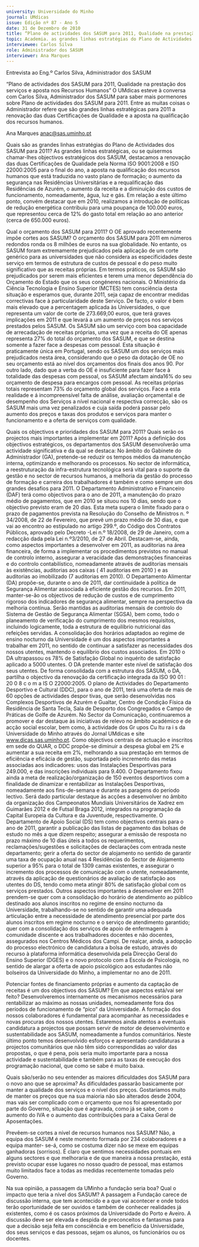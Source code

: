 ```yaml
---
university: Universidade do Minho
journal: UMdicas
issue: Edição nº 87 - Ano 5
date: 31 de Dezembro de 2010
title: “Plano de actividades dos SASUM para 2011, Qualidade na prestação dos serviços e aposta nos Recursos Humanos” 
topic: Academia. as grandes linhas estratégias do Plano de Actividades dos SASUM para 2011
interviewee: Carlos Silva
role: Administrador dos SASUM
interviewer: Ana Marques
---
```




Entrevista ao Eng.º Carlos Silva, Administrador dos SASUM


“Plano de actividades dos SASUM para 2011, Qualidade na prestação dos serviços e aposta nos Recursos Humanos”
O UMdicas esteve à conversa com Carlos Silva, Administrador dos
SASUM para saber mais pormenores sobre Plano de actividades
dos SASUM para 2011. Entre as muitas coisas o Administrador
refere que são grandes linhas estratégicas para 2011 a renovação das
duas Certificações de Qualidade e a aposta na qualificação dos recursos
humanos.


Ana Marques
anac@sas.uminho.pt


Quais são as grandes linhas
estratégias do Plano de
Actividades dos SASUM para
2011?
As grandes linhas
estratégicas, ou se
quisermos chamar-lhes objectivos
estratégicos dos
SASUM, destacamos a
renovação das duas
Certificações de
Qualidade pela Norma
ISO 9001:2008 e ISO
22000:2005 para o
final do ano, a aposta
na qualificação dos
recursos humanos
que está traduzida no
vasto plano de
formação; o aumento
da segurança nas
Residências
Universitárias e a
requalificação das
Residências de
Azurém, o aumento da
receita e a diminuição
dos custos de
funcionamento,
nomeadamente, água,
luz e gás.
Em relação a este último ponto,
convém destacar que em 2010,
realizamos a introdução de
políticas de redução energética
contribuiu para uma poupança de
100.000 euros, que representou
cerca de 12% do gasto total em
relação ao ano anterior (cerca de
650.000 euros).


Qual o orçamento dos SASUM para
2011? O OE aprovado
recentemente impõe cortes aos
SASUM?
O orçamento dos
SASUM para 2011 em
números redondos
ronda os 8 milhões de
euros na sua
globalidade.
No entanto, os SASUM foram
extremamente prejudicados pela
aplicação de um corte genérico
para as universidades que não
considera as especificidades
deste serviço em termos de
estrutura de custos de pessoal e
do peso muito significativo que as
receitas próprias. Em termos
práticos, os SASUM são
prejudicados por serem mais
eficientes e terem uma menor
dependência do Orçamento do
Estado que os seus congéneres
nacionais. O Ministério da Ciência
Tecnologia e Ensino Superior
(MCTES) tem consciência desta
situação e esperamos que,
durante 2011, seja capaz de
encontrar medidas correctivas
face à particularidade deste
Serviço.
De facto, o valor é bem
mais elevado que a
percentagem aplicada
às Universidades, o
que representa um
valor de corte de
273.669,00 euros,
que terá graves
implicações em 2011
e que levará a um
aumento de preços
nos serviços
prestados pelos
SASUM.
Os SASUM são um serviço com boa
capacidade de arrecadação de
receitas próprias, uma vez que a
receita do OE apenas representa
27% do total do orçamento dos
SASUM, e que se destina somente
a fazer face a despesas com
pessoal. Esta situação é
praticamente única em Portugal,
sendo os SASUM um dos serviços
mais prejudicados nesta área,
considerando que o peso da
dotação de OE no seu orçamento
está ao nível dos orçamentos dos
finais dos anos 90.
Por outro lado, dado que a verba do
OE é insuficiente para fazer face à
totalidade das despesas com
pessoal, os SASUM afectam
ainda16% do seu orçamento de
despesa para encargos com
pessoal. As receitas próprias totais
representam 73% do orçamento
global dos serviços.
Face a esta realidade e á
incompreensível falta de análise,
avaliação orçamental e de
desempenho dos Serviços a nível
nacional e respectiva correcção,
são os SASUM mais uma vez
penalizados e cuja saída poderá
passar pelo aumento dos preços e
taxas dos produtos e serviços para
manter o funcionamento e a oferta
de serviços com qualidade.


Quais os objectivos e prioridades
dos SASUM para 2011? Quais
serão os projectos mais
importantes a implementar em
2011?
Após a definição dos objectivos
estratégicos, os departamentos
dos SASUM desenvolverão uma
actividade significativa e da qual
se destaca:
No âmbito do Gabinete do
Administrador (GA), pretende-se
reduzir os tempos médios da
manutenção interna, optimizando
e melhorando os processos. No
sector de informática, a
reestruturação da infra-estrutura
tecnológica será vital para o
suporte da gestão e no sector de
recursos humanos, a melhoria da
gestão do processo de formação e
carreira dos trabalhadores é
também e como sempre um dos
grandes desafios para 2011.
O Departamento Administrativo e
Financeiro (DAF) terá como
objectivos para o ano de 2011, a
manutenção do prazo médio de
pagamentos, que em 2010 se
situou nos 10 dias, sendo que o
objectivo previsto eram de 20 dias.
Esta meta supera o limite fixado
para o prazo de pagamentos
prevista na Resolução do
Conselho de Ministros n. º
34/2008, de 22 de Fevereiro, que
prevê um prazo médio de 30 dias,
e que vai ao encontro ao
estipulado no artigo 299.º, do
Código dos Contratos Públicos,
aprovado pelo Decreto -Lei n.º
18/2008, de 29 de Janeiro, com a
redacção dada pela Lei n.º3/2010,
de 27 de Abril. Destacam-se, ainda,
como aspectos importantes a
desenvolver em 2011, as
auditorias na área financeira, de
forma a implementar os
procedimentos previstos no
manual de controlo interno,
assegurar a veracidade das
demonstrações financeiras e do
controlo contabilístico,
nomeadamente através de
auditorias mensais às existências,
auditorias aos caixas ( 41
auditorias em 2010 ) e as
auditorias ao imobilizado (7
auditorias em 2010).
O Departamento Alimentar (DA)
propõe-se, durante o ano de 2011,
dar continuidade à política de
Segurança Alimentar associada à
eficiente gestão dos recursos. Em
2011, manter-se-ão os objectivos
de redução de custos e de
cumprimento rigoroso dos
indicadores de segurança
alimentar, sempre na perspectiva
da melhoria contínua. Serão
mantidas as auditorias mensais
de controlo do Sistema de Gestão
de Segurança Alimentar (SGSA),
bem como, todo o planeamento de
verificação do cumprimento dos
mesmos requisitos, incluindo
logicamente, toda a estrutura de
equilíbrio nutricional das refeições
servidas. A consolidação dos
horários adaptados ao regime de
ensino nocturno da Universidade é
um dos aspectos importantes a
trabalhar em 2011, no sentido de
continuar a satisfazer as
necessidades dos nossos utentes,
mantendo o equilíbrio dos custos
associados. Em 2010 o DA
ultrapassou os 78% de Satisfação
Global no inquérito de satisfação
aplicado a 5000 utentes. O DA
pretende manter este nível de
satisfação dos seus utentes. De
forma consolidada com a
estrutura dos SASUM, o DA,
partilha o objectivo da renovação
da certificação integrada da ISO
90 01 : 20 0 8 c o m a IS O
22000:2005.
O plano de Actividades do
Departamento Desportivo e
Cultural (DDC), para o ano de 2011,
terá uma oferta de mais de 60
opções de actividades
despor tivas, que serão
desenvolvidas nos Complexos
Desportivos de Azurém e Gualtar,
Centro de Condição Física da
Residência de Santa Tecla, Sala de
Desporto dos Congregados e
Campo de Práticas de Golfe de
Azurém. No Sector da
Comunicação, continuaremos a
promover e dar destaque às
iniciativas de relevo no âmbito
académico e de acção social
escolar, bem como, à actividade
dos Gr upos Cu ltu ra i s da
Universidade do Minho através do
Jornal UMdicas e site
www.dicas.sas.uminho.pt. Como
objectivos centrais de actuação e
inscritos em sede do QUAR, o DDC
propõe-se diminuir a despesa
global em 2% e aumentar a sua
receita em 2%, melhorando a sua
prestação em termos de eficiência
e eficácia de gestão, suportada
pelo incremento das metas
associadas aos indicadores: usos
das Instalações Desportivas para
249.000, e das inscrições
individuais para 9.400. O
Departamento fixou ainda a meta
de realização/organização de 150
eventos desportivos com a
finalidade de dinamizar e
rentabilizar as Instalações
Desportivas, nomeadamente aos
fins-de-semana e durante as
paragens do período lectivo. Será
dado particular destaque às
acções a desenvolver no âmbito
da organização dos Campeonatos
Mundiais Universitários de Xadrez
em Guimarães 2012 e de Futsal
Braga 2012, integrados na
programação da Capital Europeia
da Cultura e da Juventude,
respectivamente.
O Departamento de Apoio Social
(DS) tem como objectivos centrais
para o ano de 2011, garantir a
publicação das listas de
pagamento das bolsas de estudo
no mês a que dizem respeito;
assegurar a emissão de resposta
no prazo máximo de 10 dias úteis a
todos os requerimentos,
reclamações/sugestões e
solicitações de declarações com
entrada neste departamento; gerir
a oferta do sector de alojamento no
sentido de garantir uma taxa de
ocupação anual nas 4 Residências
do Sector de Alojamento superior a
95% para o total de 1309 camas
existentes, e assegurar o
incremento dos processos de
comunicação com o utente,
nomeadamente, através da
aplicação de questionários de
avaliação de satisfação aos
utentes do DS, tendo como meta
atingir 80% de satisfação global
com os serviços prestados.
Outros aspectos importantes a
desenvolver em 2011 prendem-se
quer com a consolidação do
horário de atendimento ao público
destinado aos alunos inscritos no
regime de ensino nocturno da
Universidade, trabalhando-se no
sentido de garantir uma adequada
articulação entre a necessidade
de atendimento presencial por
parte dos alunos inscritos em
regime nocturno e o serviço de
atendimento garantido; quer com
a consolidação dos serviços de
apoio de enfermagem à
comunidade discente e aos
trabalhadores docentes e não
docentes, assegurados nos
Centros Médicos dos Campi. De
realçar, ainda, a adopção do
processo electrónico de
candidatura a bolsa de estudo,
através do recurso à plataforma
informática desenvolvida pela
Direcção Geral do Ensino Superior
(DGES) e o novo protocolo com a
Escola de Psicologia, no sentido de
alargar a oferta de apoio
psicológico aos estudantes não
bolseiros da Universidade do
Minho, a implementar no ano de
2011.


Potenciar fontes de
financiamento próprias e
aumento da captação de receitas
é um dos objectivos dos SASUM?
Em que aspectos está/vai ser
feito?
Desenvolveremos
internamente os
mecanismos
necessários para
rentabilizar ao máximo
as nossas unidades,
nomeadamente fora
dos períodos de
funcionamento de
“pico” da Universidade.
A formação dos nossos
colaboradores é fundamental para
acompanhar as necessidades e
novas procuras dos nossos
utentes.
Estaremos ainda
atentos a eventuais
candidatura a
projectos que possam
servir de motor de
desenvolvimento e
sustentabilidade aos
SASUM,
nomeadamente a
fundos comunitários.
Neste último ponto temos
desenvolvido esforços e
apresentado candidaturas a
projectos comunitários que não
têm sido correspondidas ao valor
das propostas, o que é pena, pois
seria muito importante para a
nossa actividade e
sustentabilidade e também para
as taxas de execução dos
programação nacional, que como
se sabe é muito baixa.


Quais são/serão no seu entender
as maiores dificuldades dos
SASUM para o novo ano que se
aproxima?
As dificuldades
passarão
basicamente por
manter a qualidade
dos serviços e o nível
dos preços.
Gostaríamos muito de
manter os preços que
na sua maioria não
são alterados desde
2004, mas vais ser
complicado com o
orçamento que nos foi
apresentado por parte
do Governo, situação
que é agravada, como
já se sabe, com o
aumento do IVA e o
aumento das
contribuições para a
Caixa Geral de
Aposentações.


Prevêem-se cortes a nível de
recursos humanos nos SASUM?
Não, a equipa dos SASUM é neste
momento formada por 234
colaboradores e a equipa manter-
se-á, como se costuma dizer não
se mexe em equipas ganhadoras
(sorrisos). É claro que sentimos
necessidades pontuais em alguns
sectores e que melhoraria e de que
maneira a nossa prestação, está
previsto ocupar esse lugares no
nosso quadro de pessoal, mas
estamos muito limitados face a
todas as medidas recentemente
tomadas pelo Governo.


Na sua opinião, a passagem da
UMinho a fundação seria boa?
Qual o impacto que teria a nível
dos SASUM?
A passagem a Fundação carece de
discussão interna, que tem
acontecido e a que vai acontecer e
onde todos terão oportunidade de
ser ouvidos e também de
conhecer realidades já existentes,
como é os casos próximos da
Universidade do Porto e Aveiro.
A discussão deve ser elevada e
despida de preconceitos e
fantasmas para que a decisão
seja feita em consciência e em
benefício da Universidade, dos
seus serviços e das pessoas,
sejam os alunos, os funcionários
ou os docentes.